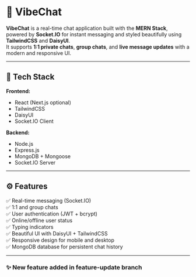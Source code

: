 # 💬 VibeChat

**VibeChat** is a real-time chat application built with the **MERN Stack**, powered by **Socket.IO** for instant messaging and styled beautifully using **TailwindCSS** and **DaisyUI**.  
It supports **1:1 private chats**, **group chats**, and **live message updates** with a modern and responsive UI.

---

## 🚀 Tech Stack

**Frontend:**  
- React (Next.js optional)  
- TailwindCSS  
- DaisyUI  
- Socket.IO Client  

**Backend:**  
- Node.js  
- Express.js  
- MongoDB + Mongoose  
- Socket.IO Server  

---

## ⚙️ Features

✅ Real-time messaging (Socket.IO)  
✅ 1:1 and group chats  
✅ User authentication (JWT + bcrypt)  
✅ Online/offline user status  
✅ Typing indicators  
✅ Beautiful UI with DaisyUI + TailwindCSS  
✅ Responsive design for mobile and desktop  
✅ MongoDB database for persistent chat history  

---

### ✨ New feature added in feature-update branch




